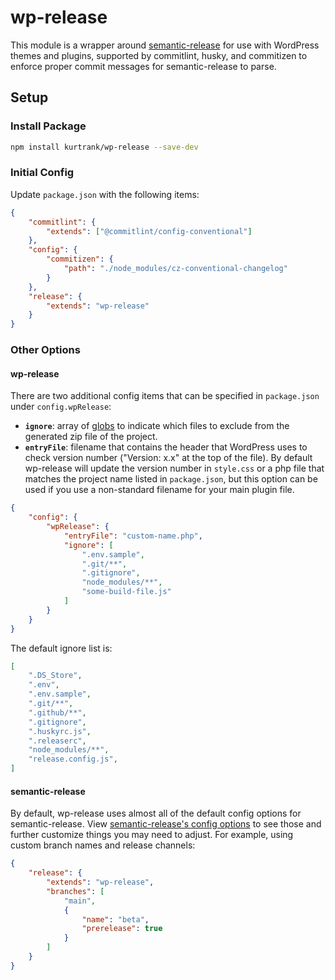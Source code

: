# wp-release

This module is a wrapper around [semantic-release](https://semantic-release.gitbook.io/semantic-release/) for use with WordPress themes and plugins, supported by commitlint, husky, and commitizen to enforce proper commit messages for semantic-release to parse.

## Setup

### Install Package

```sh
npm install kurtrank/wp-release --save-dev
```

### Initial Config

Update `package.json` with the following items:

```json
{
	"commitlint": {
		"extends": ["@commitlint/config-conventional"]
	},
	"config": {
		"commitizen": {
			"path": "./node_modules/cz-conventional-changelog"
		}
	},
	"release": {
		"extends": "wp-release"
	}
}
```

### Other Options

#### wp-release

There are two additional config items that can be specified in `package.json` under `config.wpRelease`:

- **`ignore`**: array of [globs](https://gulpjs.com/docs/en/getting-started/explaining-globs/) to indicate which files to exclude from the generated zip file of the project.
- **`entryFile`**: filename that contains the header that WordPress uses to check version number ("Version: x.x" at the top of the file). By default wp-release will update the version number in `style.css` or a php file that matches the project name listed in `package.json`, but this option can be used if you use a non-standard filename for your main plugin file.

```json
{
	"config": {
		"wpRelease": {
			"entryFile": "custom-name.php",
			"ignore": [
				".env.sample",
				".git/**",
				".gitignore",
				"node_modules/**",
				"some-build-file.js"
			]
		}
	}
}
```

The default ignore list is:

```json
[
	".DS_Store",
	".env",
	".env.sample",
	".git/**",
	".github/**",
	".gitignore",
	".huskyrc.js",
	".releaserc",
	"node_modules/**",
	"release.config.js",
]
```

#### semantic-release

By default, wp-release uses almost all of the default config options for semantic-release. View [semantic-release's config options](https://semantic-release.gitbook.io/semantic-release/usage/configuration) to see those and further customize things you may need to adjust. For example, using custom branch names and release channels:

```json
{
	"release": {
		"extends": "wp-release",
		"branches": [
			"main",
			{
				"name": "beta",
				"prerelease": true
			}
		]
	}
}
```

